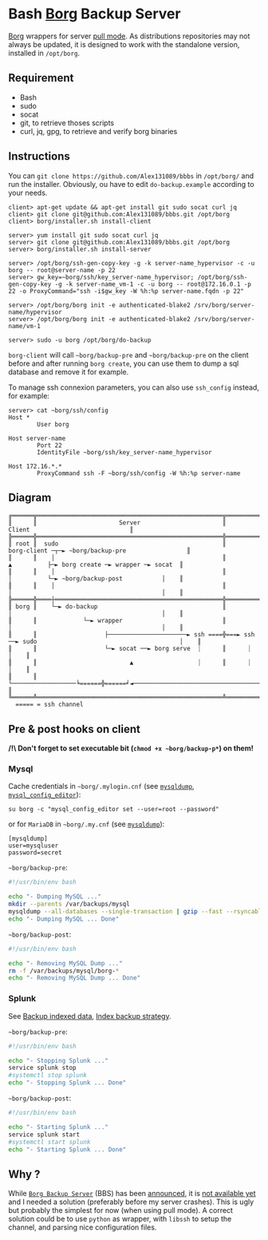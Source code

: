 Bash [Borg](https://www.borgbackup.org/) Backup Server
======================================================
[Borg](https://github.com/borgbackup/borg) wrappers for server [pull mode](https://github.com/borgbackup/borg/issues/900).
As distributions repositories may not always be updated, it is designed to work with the standalone version, installed in `/opt/borg`.

Requirement
-----------
 * Bash
 * sudo
 * socat
 * git, to retrieve thoses scripts
 * curl, jq, gpg, to retrieve and verify borg binaries

Instructions
------------
You can `git clone https://github.com/Alex131089/bbbs` in `/opt/borg/` and run the installer.
Obviously, ou have to edit `do-backup.example` according to your needs.

```
client> apt-get update && apt-get install git sudo socat curl jq
client> git clone git@github.com:Alex131089/bbbs.git /opt/borg
client> borg/installer.sh install-client

server> yum install git sudo socat curl jq
server> git clone git@github.com:Alex131089/bbbs.git /opt/borg
server> borg/installer.sh install-server

server> /opt/borg/ssh-gen-copy-key -g -k server-name_hypervisor -c -u borg -- root@server-name -p 22
server> gw_key=~borg/ssh/key_server-name_hypervisor; /opt/borg/ssh-gen-copy-key -g -k server-name_vm-1 -c -u borg -- root@172.16.0.1 -p 22 -o ProxyCommand="ssh -i$gw_key -W %h:%p server-name.fqdn -p 22"

server> /opt/borg/borg init -e authenticated-blake2 /srv/borg/server-name/hypervisor
server> /opt/borg/borg init -e authenticated-blake2 /srv/borg/server-name/vm-1

server> sudo -u borg /opt/borg/do-backup
```

`borg-client` will call `~borg/backup-pre` and `~borg/backup-pre` on the client before and after running `borg create`, you can use them to dump a sql database and remove it for example.

To manage ssh connexion parameters, you can also use `ssh_config` instead, for example:
```
server> cat ~borg/ssh/config
Host *
        User borg

Host server-name
        Port 22
        IdentityFile ~borg/ssh/key_server-name_hypervisor

Host 172.16.*.*
        ProxyCommand ssh -F ~borg/ssh/config -W %h:%p server-name
```


Diagram
-------
```
╔══════╦════════════════════════════════════════════════════╦══════════════════════════════════════════════════════════════╗
║      ║                       Server                       ║                            Client                            ║
╠══════╬════════════════════════════════════════════════════╬══════════════════════════════════════════════════════════════╣
║ root ║  sudo                                              ║            borg-client ─┬─► ~borg/backup-pre                 ║
║      ║    │                                               ║              ▲          ├─► borg create ─► wrapper ─► socat  ║
║      ║    │                                               ║              │          └─► ~borg/backup-post           │    ║
║      ║    │                                               ║              │                                          │    ║
╠══════╬════┼═══════════════════════════════════════════════╬══════════════┼══════════════════════════════════════════╪════╣
║ borg ║    └─► do-backup                                   ║              │                                          │    ║
║      ║             └─► wrapper                            ║              │                                          │    ║
║      ║                   ├──────────────────────► ssh ====╬===► ssh ──► sudo                                        │    ║
║      ║                   └─► socat ──► borg serve  ┊      ║      ┊                                                  │    ║
║      ║                          ▲                  ┊      ║      ┊                                                  │    ║
║      ║                          └──────────────────╘======╬======╛◄─────────────────────────────────────────────────┘    ║
╚══════╩════════════════════════════════════════════════════╩══════════════════════════════════════════════════════════════╝
  ===== = ssh channel
```

Pre & post hooks on client
--------------------------

**/!\ Don't forget to set executable bit (`chmod +x ~borg/backup-p*`) on them!**

### Mysql
Cache credentials in `~borg/.mylogin.cnf` (see [`mysqldump`](https://dev.mysql.com/doc/refman/en/mysqldump.html), [`mysql_config_editor`](https://dev.mysql.com/doc/refman/en/password-security-user.html)):

```
su borg -c "mysql_config_editor set --user=root --password"
```
or for `MariaDB` in `~borg/.my.cnf` (see [`mysqldump`](https://mariadb.com/kb/en/library/mysqldump/)):
```
[mysqldump]
user=mysqluser
password=secret
```

`~borg/backup-pre`:
```bash
#!/usr/bin/env bash

echo "- Dumping MySQL ..."
mkdir --parents /var/backups/mysql
mysqldump --all-databases --single-transaction | gzip --fast --rsyncable > /var/backups/mysql/borg-dump_$(date --utc "+%Y-%m-%d_%H.%M.%SZ").sql.gz
echo "- Dumping MySQL ... Done"
```

`~borg/backup-post`:
```bash
#!/usr/bin/env bash

echo "- Removing MySQL Dump ..."
rm -f /var/backups/mysql/borg-*
echo "- Removing MySQL Dump ... Done"
```

### Splunk
See [Backup indexed data](http://docs.splunk.com/Documentation/Splunk/latest/Indexer/Backupindexeddata), [Index backup strategy](https://www.splunk.com/blog/2011/12/20/index-backup-strategy.html).

`~borg/backup-pre`:
```bash
#!/usr/bin/env bash

echo "- Stopping Splunk ..."
service splunk stop
#systemctl stop splunk
echo "- Stopping Splunk ... Done"
```

`~borg/backup-post`:
```bash
#!/usr/bin/env bash

echo "- Starting Splunk ..."
service splunk start
#systemctl start splunk
echo "- Starting Splunk ... Done"
```

Why ?
-----
While [`Borg Backup Server`](http://www.borgbackupserver.com/) (BBS) has been [announced](https://github.com/borgbackup/borg/issues/2960#issuecomment-341742078), it is [not available yet](https://github.com/marcpope/bbs) and I needed a solution (preferably before my server crashes).
This is ugly but probably the simplest for now (when using pull mode).
A correct solution could be to use `python` as wrapper, with `libssh` to setup the channel, and parsing nice configuration files.
